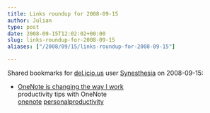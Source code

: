 ```yaml
---
title: Links roundup for 2008-09-15
author: Julian
type: post
date: 2008-09-15T12:02:02+00:00
slug: links-roundup-for-2008-09-15 
aliases: ["/2008/09/15/links-roundup-for-2008-09-15"]

---
```

Shared bookmarks for [del.icio.us][1] user [Synesthesia][2] on 2008-09-15:

  * [OneNote is changing the way I work][3]  
    productivity tips with OneNote  
    [onenote][4] [personalproductivity][5]

 [1]: https://del.icio.us/
 [2]: https://del.icio.us/synesthesia
 [3]: https://techsoda.wordpress.com/2008/08/13/onenote-is-changing-the-way-i-work
 [4]: https://del.icio.us/synesthesia/onenote
 [5]: https://del.icio.us/synesthesia/personalproductivity